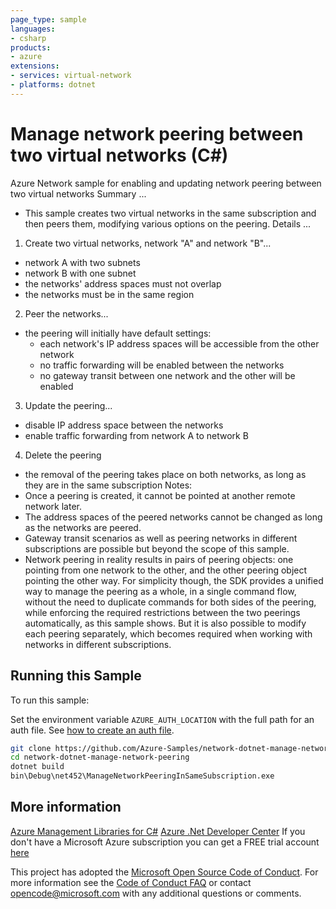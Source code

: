 ```yaml
---
page_type: sample
languages:
- csharp
products:
- azure
extensions:
- services: virtual-network
- platforms: dotnet
---
```


# Manage network peering between two virtual networks (C#)

 Azure Network sample for enabling and updating network peering between two virtual networks
 Summary ...
 - This sample creates two virtual networks in the same subscription and then peers them, modifying various options on the peering.
 Details ...
 1. Create two virtual networks, network "A" and network "B"...
 - network A with two subnets
 - network B with one subnet
 - the networks' address spaces must not overlap
 - the networks must be in the same region
 2. Peer the networks...
 - the peering will initially have default settings:
   - each network's IP address spaces will be accessible from the other network
   - no traffic forwarding will be enabled between the networks
   - no gateway transit between one network and the other will be enabled
 3. Update the peering...
 - disable IP address space between the networks
 - enable traffic forwarding from network A to network B
 4. Delete the peering
 - the removal of the peering takes place on both networks, as long as they are in the same subscription
 Notes:
 - Once a peering is created, it cannot be pointed at another remote network later.
 - The address spaces of the peered networks cannot be changed as long as the networks are peered.
 - Gateway transit scenarios as well as peering networks in different subscriptions are possible but beyond the scope of this sample.
 - Network peering in reality results in pairs of peering objects: one pointing from one network to the other,
   and the other peering object pointing the other way. For simplicity though, the SDK provides a unified way to
   manage the peering as a whole, in a single command flow, without the need to duplicate commands for both sides of the peering,
   while enforcing the required restrictions between the two peerings automatically, as this sample shows. But it is also possible
   to modify each peering separately, which becomes required when working with networks in different subscriptions.


## Running this Sample ##

To run this sample:

Set the environment variable `AZURE_AUTH_LOCATION` with the full path for an auth file. See [how to create an auth file](https://github.com/Azure/azure-libraries-for-net/blob/master/AUTH.md).

```bash
git clone https://github.com/Azure-Samples/network-dotnet-manage-network-peering.git
cd network-dotnet-manage-network-peering
dotnet build
bin\Debug\net452\ManageNetworkPeeringInSameSubscription.exe
```

## More information ##

[Azure Management Libraries for C#](https://github.com/Azure/azure-sdk-for-net/tree/Fluent)
[Azure .Net Developer Center](https://azure.microsoft.com/en-us/develop/net/)
If you don't have a Microsoft Azure subscription you can get a FREE trial account [here](http://go.microsoft.com/fwlink/?LinkId=330212)

This project has adopted the [Microsoft Open Source Code of Conduct](https://opensource.microsoft.com/codeofconduct/). For more information see the [Code of Conduct FAQ](https://opensource.microsoft.com/codeofconduct/faq/) or contact [opencode@microsoft.com](mailto:opencode@microsoft.com) with any additional questions or comments.
